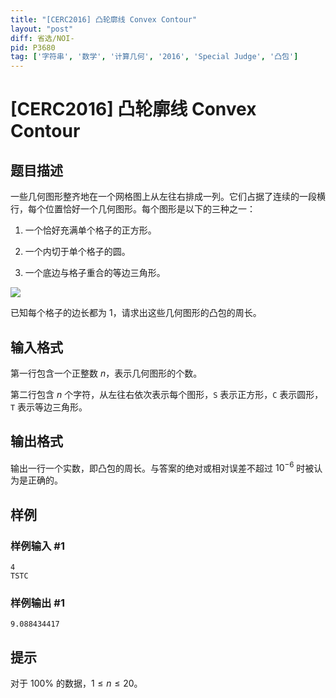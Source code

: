 ```yaml
---
title: "[CERC2016] 凸轮廓线 Convex Contour"
layout: "post"
diff: 省选/NOI-
pid: P3680
tag: ['字符串', '数学', '计算几何', '2016', 'Special Judge', '凸包']
---
```

# [CERC2016] 凸轮廓线 Convex Contour
## 题目描述

一些几何图形整齐地在一个网格图上从左往右排成一列。它们占据了连续的一段横行，每个位置恰好一个几何图形。每个图形是以下的三种之一：


1. 一个恰好充满单个格子的正方形。


2. 一个内切于单个格子的圆。


3. 一个底边与格子重合的等边三角形。


 ![](https://cdn.luogu.com.cn/upload/pic/4685.png) 

已知每个格子的边长都为 $1$，请求出这些几何图形的凸包的周长。
## 输入格式

第一行包含一个正整数 $n$，表示几何图形的个数。

第二行包含 $n$ 个字符，从左往右依次表示每个图形，`S` 表示正方形，`C` 表示圆形，`T` 表示等边三角形。

## 输出格式

输出一行一个实数，即凸包的周长。与答案的绝对或相对误差不超过 $10^{-6}$ 时被认为是正确的。
## 样例

### 样例输入 #1
```
4
TSTC
```
### 样例输出 #1
```
9.088434417

```
## 提示

对于 $100\%$ 的数据，$1 \le n \le 20$。
